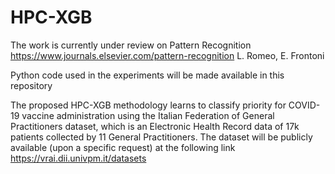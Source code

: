 # HPC-XGB
The work is currently under review on Pattern Recognition https://www.journals.elsevier.com/pattern-recognition L. Romeo, E. Frontoni

Python code used in the experiments will be made available in this repository

The proposed HPC-XGB methodology learns to classify priority for COVID-19 vaccine administration using the Italian Federation of General Practitioners dataset, which is an Electronic Health Record data of 17k patients collected by 11 General Practitioners.
The dataset will be publicly available (upon a specific request) at the following link https://vrai.dii.univpm.it/datasets
